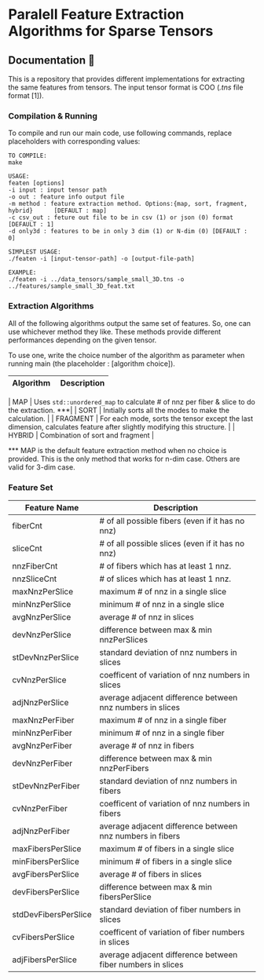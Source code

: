 # **Paralell Feature Extraction Algorithms for Sparse Tensors**

## **Documentation 📑** 


This is a repository that provides different implementations for extracting the same features from tensors. The input tensor format is COO (*.tns* file format [1]). 

### **Compilation & Running**

To compile and run our main code, use following commands, replace placeholders with corresponding values:

```
TO COMPILE:
make

USAGE: 
featen [options]                                                                                                                                               
-i input : input tensor path                                                                                                                                  
-o out : feature info output file                                                                                                                            
-m method : feature extraction method. Options:{map, sort, fragment, hybrid}      [DEFAULT : map]                                                                                                            
-c csv_out : feture out file to be in csv (1) or json (0) format  [DEFAULT : 1]                                                                                        
-d only3d : features to be in only 3 dim (1) or N-dim (0) [DEFAULT : 0] 

SIMPLEST USAGE:
./featen -i [input-tensor-path] -o [output-file-path]

EXAMPLE: 
./featen -i ../data_tensors/sample_small_3D.tns -o ../features/sample_small_3D_feat.txt
```

### **Extraction Algorithms**

All of the following algorithms output the same set of features. So, one can use whichever method they like. These methods provide different performances depending on the given tensor. 

To use one, write the choice number of the algorithm as parameter when running main (the placeholder : [algorithm choice]).

| Algorithm | Description | 
| --- | ---------------|

| MAP | Uses `std::unordered_map` to calculate # of nnz per fiber & slice to do the extraction. ***|
| SORT | Inıtially sorts all the modes to make the calculation. |
| FRAGMENT | For each mode, sorts the tensor except the last dimension, calculates feature after slightly modifying this structure. |
| HYBRID | Combination of sort and fragment |

*** MAP is the default feature extraction method when no choice is provided. This is the only method that works for n-dim case. Others are valid for 3-dim case.

### **Feature Set**

|Feature Name| Description |
|----|----|
|fiberCnt | # of all possible fibers (even if it has no nnz) |
|sliceCnt | # of all possible slices (even if it has no nnz) |
|nnzFiberCnt | # of fibers which has at least 1 nnz. |
|nnzSliceCnt | # of slices which has at least 1 nnz.  |
|maxNnzPerSlice | maximum # of nnz in a single slice |
|minNnzPerSlice |  minimum # of nnz in a single slice |
|avgNnzPerSlice |  average # of nnz in slices |
|devNnzPerSlice | difference between max & min nnzPerSlices |
|stDevNnzPerSlice | standard deviation of nnz numbers in slices |
|cvNnzPerSlice | coefficent of variation of nnz numbers in slices |
|adjNnzPerSlice | average adjacent difference between nnz numbers in slices |
|maxNnzPerFiber | maximum # of nnz in a single fiber |
|minNnzPerFiber |  minimum # of nnz in a single fiber |
|avgNnzPerFiber |  average # of nnz in fibers |
|devNnzPerFiber | difference between max & min nnzPerFibers |
|stDevNnzPerFiber | standard deviation of nnz numbers in fibers |
|cvNnzPerFiber | coefficent of variation of nnz numbers in fibers |
|adjNnzPerFiber | average adjacent difference between nnz numbers in fibers |
|maxFibersPerSlice | maximum # of fibers in a single slice |
|minFibersPerSlice | minimum # of fibers in a single slice |
|avgFibersPerSlice | average # of fibers in slices |
|devFibersPerSlice | difference between max & min fibersPerSlice  |
|stdDevFibersPerSlice | standard deviation of fiber numbers in slices |
|cvFibersPerSlice |  coefficent of variation of fiber numbers in slices |
|adjFibersPerSlice | average adjacent difference between fiber numbers in slices |
